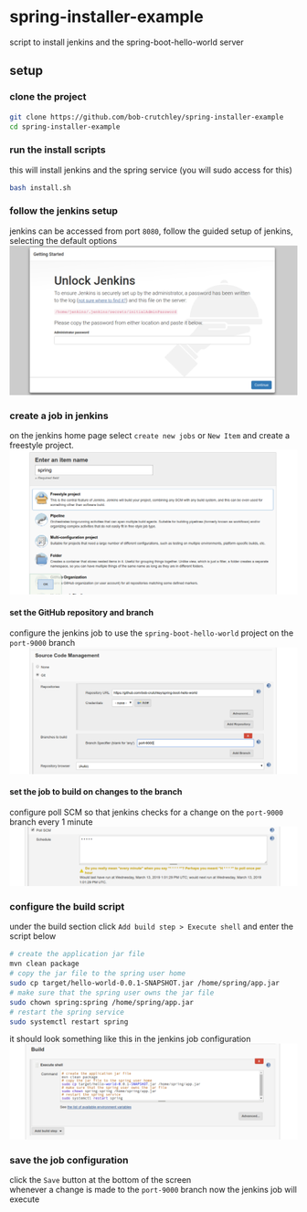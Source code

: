 # spring-installer-example
script to install jenkins and the spring-boot-hello-world server

## setup
### clone the project
```bash
git clone https://github.com/bob-crutchley/spring-installer-example
cd spring-installer-example
```

### run the install scripts
this will install jenkins and the spring service (you will sudo access for this)
```bash
bash install.sh
```
### follow the jenkins setup
jenkins can be accessed from port `8080`, follow the guided setup of jenkins, selecting the default options
![jenkins setup](./docs/images/jenkins-setup.png)

### create a job in jenkins
on the jenkins home page select `create new jobs` or `New Item` and create a freestyle project.
![jenkins job setup](./docs/images/new-jenkins-job.png)

#### set the GitHub repository and branch
configure the jenkins job to use the `spring-boot-hello-world` project on the `port-9000` branch
![jenkins source code management](./docs/images/jenkins-source-code-management.png)

#### set the job to build on changes to the branch
configure poll SCM so that jenkins checks for a change on the `port-9000` branch every 1 minute
![jenkins poll scm](./docs/images/jenkins-poll-scm.png)

### configure the build script
under the build section click `Add build step > Execute shell` and enter the script below
```bash
# create the application jar file
mvn clean package
# copy the jar file to the spring user home
sudo cp target/hello-world-0.0.1-SNAPSHOT.jar /home/spring/app.jar
# make sure that the spring user owns the jar file
sudo chown spring:spring /home/spring/app.jar
# restart the spring service
sudo systemctl restart spring
```
it should look something like this in the jenkins job configuration
![jenkins execute shell](./docs/images/jenkins-execute-shell.png)

### save the job configuration
click the `Save` button at the bottom of the screen  
whenever a change is made to the `port-9000` branch now the jenkins job will execute





